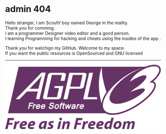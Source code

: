 # admin 404
Hello stranger, I am ScoutV boy named George in the reality.  
Thank you for comming.  
I am a programmer Designer video editor and a good person.  
I learning Programming for hacking and cheats using the insides of the app  .

Thank you for watchign my GitHub.
Welcome to my space.  
If you want the public resources is OpenSourced and GNU licensed
___
![AGPLv3 Logo](https://raw.githubusercontent.com/admin404/admin404/main/AGPLv3_Logo.svg)